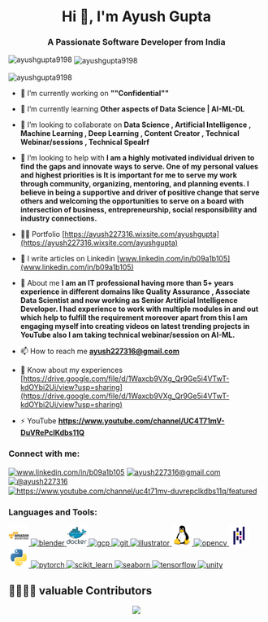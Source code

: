 <h1 align="center">Hi 👋, I'm Ayush Gupta</h1>



<h3 align="center">A Passionate Software Developer from India</h3>


<p><img align="left" src="https://github-readme-stats.vercel.app/api/top-langs username=ayushgupta9198&show_icons=true&locale=en&layout=compact&theme=blue-green" alt="ayushgupta9198" /></p>



<p>&nbsp;<img align="center" src="https://github-readme-stats.vercel.app/api?username=ayushgupta9198&show_icons=true&locale=en" alt="ayushgupta9198" /></p>



<p><img align="center" src="https://github-readme-streak-stats.herokuapp.com/?user=ayushgupta9198&" alt="ayushgupta9198" /></p>


- 🔭 I’m currently working on    **""Confidential""**

- 🌱 I’m currently learning **Other aspects of Data Science | AI-ML-DL**

- 👯 I’m looking to collaborate on **Data Science , Artificial Intelligence , Machine Learning , Deep Learning , Content Creator , Technical Webinar/sessions , Technical Spealrf**

- 🤝 I’m looking to help with **I am a highly motivated individual driven to find the gaps and innovate ways to serve. One of my personal values and highest priorities is It is important for me to serve my work through community, organizing, mentoring, and planning events. I believe in being a supportive and driver of positive change that serve others and welcoming the opportunities to serve on a board with intersection of business, entrepreneurship, social responsibility and industry connections.**

- 👨‍💻 Portfolio [https://ayush227316.wixsite.com/ayushgupta](https://ayush227316.wixsite.com/ayushgupta)

- 📝 I write articles on Linkedin [www.linkedin.com/in/b09a1b105](www.linkedin.com/in/b09a1b105)

- 💬 About me **I am an IT professional having more than 5+ years experience in different domains like Quality Assurance , Associate Data Scientist and now working as Senior Artificial Intelligence Developer. I had experience to work with multiple modules in and out which help to fulfill the requirement moreover apart from this I am engaging myself into creating videos on latest trending projects in YouTube also I am taking technical webinar/session on AI-ML.**

- 📫 How to reach me **ayush227316@gmail.com**

- 📄 Know about my experiences [https://drive.google.com/file/d/1Waxcb9VXg_Qr9Ge5i4VTwT-kdOYbi2Ui/view?usp=sharing](https://drive.google.com/file/d/1Waxcb9VXg_Qr9Ge5i4VTwT-kdOYbi2Ui/view?usp=sharing)

- ⚡ YouTube **https://www.youtube.com/channel/UC4T71mV-DuVRePclKdbs11Q**

<h3 align="left">Connect with me:</h3>
<p align="left">
<a href="https://linkedin.com/in/www.linkedin.com/in/b09a1b105" target="blank"><img align="center" src="https://raw.githubusercontent.com/rahuldkjain/github-profile-readme-generator/master/src/images/icons/Social/linked-in-alt.svg" alt="www.linkedin.com/in/b09a1b105" height="30" width="40" /></a>
<a href="https://kaggle.com/ayush227316@gmail.com" target="blank"><img align="center" src="https://raw.githubusercontent.com/rahuldkjain/github-profile-readme-generator/master/src/images/icons/Social/kaggle.svg" alt="ayush227316@gmail.com" height="30" width="40" /></a>
<a href="https://medium.com/@ayush227316" target="blank"><img align="center" src="https://raw.githubusercontent.com/rahuldkjain/github-profile-readme-generator/master/src/images/icons/Social/medium.svg" alt="@ayush227316" height="30" width="40" /></a>
<a href="https://www.youtube.com/c/https://www.youtube.com/channel/uc4t71mv-duvrepclkdbs11q/featured" target="blank"><img align="center" src="https://raw.githubusercontent.com/rahuldkjain/github-profile-readme-generator/master/src/images/icons/Social/youtube.svg" alt="https://www.youtube.com/channel/uc4t71mv-duvrepclkdbs11q/featured" height="30" width="40" /></a>
</p>

<h3 align="left">Languages and Tools:</h3>
<p align="left"> <a href="https://aws.amazon.com" target="_blank" rel="noreferrer"> <img src="https://raw.githubusercontent.com/devicons/devicon/master/icons/amazonwebservices/amazonwebservices-original-wordmark.svg" alt="aws" width="40" height="40"/> </a> <a href="https://www.blender.org/" target="_blank" rel="noreferrer"> <img src="https://download.blender.org/branding/community/blender_community_badge_white.svg" alt="blender" width="40" height="40"/> </a> <a href="https://www.docker.com/" target="_blank" rel="noreferrer"> <img src="https://raw.githubusercontent.com/devicons/devicon/master/icons/docker/docker-original-wordmark.svg" alt="docker" width="40" height="40"/> </a> <a href="https://cloud.google.com" target="_blank" rel="noreferrer"> <img src="https://www.vectorlogo.zone/logos/google_cloud/google_cloud-icon.svg" alt="gcp" width="40" height="40"/> </a> <a href="https://git-scm.com/" target="_blank" rel="noreferrer"> <img src="https://www.vectorlogo.zone/logos/git-scm/git-scm-icon.svg" alt="git" width="40" height="40"/> </a> <a href="https://www.adobe.com/in/products/illustrator.html" target="_blank" rel="noreferrer"> <img src="https://www.vectorlogo.zone/logos/adobe_illustrator/adobe_illustrator-icon.svg" alt="illustrator" width="40" height="40"/> </a> <a href="https://www.linux.org/" target="_blank" rel="noreferrer"> <img src="https://raw.githubusercontent.com/devicons/devicon/master/icons/linux/linux-original.svg" alt="linux" width="40" height="40"/> </a> <a href="https://opencv.org/" target="_blank" rel="noreferrer"> <img src="https://www.vectorlogo.zone/logos/opencv/opencv-icon.svg" alt="opencv" width="40" height="40"/> </a> <a href="https://pandas.pydata.org/" target="_blank" rel="noreferrer"> <img src="https://raw.githubusercontent.com/devicons/devicon/2ae2a900d2f041da66e950e4d48052658d850630/icons/pandas/pandas-original.svg" alt="pandas" width="40" height="40"/> </a> <a href="https://www.python.org" target="_blank" rel="noreferrer"> <img src="https://raw.githubusercontent.com/devicons/devicon/master/icons/python/python-original.svg" alt="python" width="40" height="40"/> </a> <a href="https://pytorch.org/" target="_blank" rel="noreferrer"> <img src="https://www.vectorlogo.zone/logos/pytorch/pytorch-icon.svg" alt="pytorch" width="40" height="40"/> </a> <a href="https://scikit-learn.org/" target="_blank" rel="noreferrer"> <img src="https://upload.wikimedia.org/wikipedia/commons/0/05/Scikit_learn_logo_small.svg" alt="scikit_learn" width="40" height="40"/> </a> <a href="https://seaborn.pydata.org/" target="_blank" rel="noreferrer"> <img src="https://seaborn.pydata.org/_images/logo-mark-lightbg.svg" alt="seaborn" width="40" height="40"/> </a> <a href="https://www.tensorflow.org" target="_blank" rel="noreferrer"> <img src="https://www.vectorlogo.zone/logos/tensorflow/tensorflow-icon.svg" alt="tensorflow" width="40" height="40"/> </a> <a href="https://unity.com/" target="_blank" rel="noreferrer"> <img src="https://www.vectorlogo.zone/logos/unity3d/unity3d-icon.svg" alt="unity" width="40" height="40"/> </a> </p>

## 👩‍💻👨‍💻 valuable Contributors

<p align="center"><a href="https://github.com/LeCoupa/awesome-cheatsheets/graphs/contributors">
  <img src="https://contributors-img.web.app/image?repo=LeCoupa/awesome-cheatsheets" />
</a></p>

